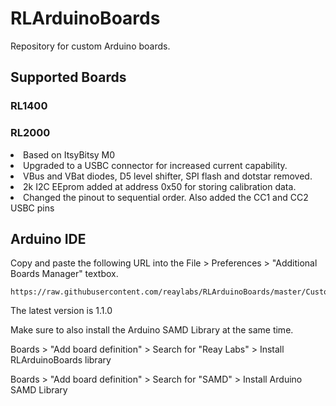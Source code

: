 # RLArduinoBoards
Repository for custom Arduino boards.

## Supported Boards
### RL1400
### RL2000
  <li>Based on ItsyBitsy M0</li>
  <li>Upgraded to a USBC connector for increased current capability.
  <li>VBus and VBat diodes, D5 level shifter, SPI flash and dotstar removed.</li>
  <li>2k I2C EEprom added at address 0x50 for storing calibration data.</li>
  <li>Changed the pinout to sequential order. Also added the CC1 and CC2 USBC pins</li>
  </ul>

## Arduino IDE

Copy and paste the following URL into the File > Preferences > "Additional Boards Manager" textbox.

```
https://raw.githubusercontent.com/reaylabs/RLArduinoBoards/master/CustomBoards/package_reaylabs_index.json
```

The latest version is 1.1.0

Make sure to also install the Arduino SAMD Library at the same time.

Boards > "Add board definition" > Search for "Reay Labs" > Install RLArduinoBoards library

Boards > "Add board definition" > Search for "SAMD" > Install Arduino SAMD Library